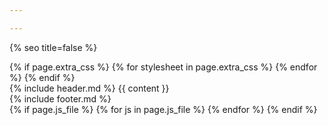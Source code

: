 ```yaml
---

---
```

{% seo title=false %}
<!DOCTYPE html>
<html lang="id">
	<head>
		<meta charset="utf-8">
		<meta name="viewport" content="width=device-width, initial-scale=1.0">
		<meta name="description" content="{{ site.description }}">
		<meta lang="id">
		<link rel="stylesheet" type="text/css" href="{{ site.base_url }}/assets/css/main.css">
		{% if page.extra_css %}
			{% for stylesheet in page.extra_css %}
				<link rel="stylesheet" type="text/css" href="{{ site.base_url }}/assets/css/{{ stylesheet }}.css">
			{% endfor %}
		{% endif %}
		<title> {{ site.title }} - {{ page.title }} </title>
	</head>
	<body>
		<div class="outer-container">
			<div class="container">
				{% include header.md %}
					{{ content }}
			</div>
			{% include footer.md %}
		</div>
	<script type="text/javascript" src="{{ site.base_url }}/assets/js/dropdown-navbar.js"></script>
	<script type="text/javascript" src="{{ site.base_url }}/assets/js/responsive-navbar.js"></script>
	{% if page.js_file %}
		{% for js in page.js_file %}
			<script type="text/javascript" src="{{ site.base_url }}/assets/js/{{ js }}.js"></script>
		{% endfor %}
	{% endif %}
	</body>
</html>